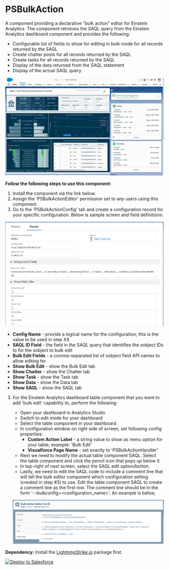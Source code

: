 # PSBulkAction
A component providing a declarative "bulk action" editor for Einstein Analytics. The component retrieves the SAQL query from the Einstein Analytics dashboard component and provides the following:
- Configurable list of fields to show for editing in bulk mode for all records returned by the SAQL
- Create chatter posts for all records returned by the SAQL
- Create tasks for all records returned by the SAQL
- Display of the data returned from the SAQL statement
- Display of the actual SAQL query.

![alt text](https://github.com/thedges/PSBulkAction/blob/master/PSBulkAction.gif "Demo Image")

<b>Follow the following steps to use this component:</b>
1. Install the component via the link below. 
2. Assign the 'PSBulkActionEditor' permission set to any users using this component.
3. Go to the 'PSBulkActionConfig' tab and create a configuration record for your specific configuration. Below is sample screen and field definitions:

  ![alt text](https://github.com/thedges/PSBulkAction/blob/master/PSBulkAction-Record.png "Record")

   * <b>Config Name</b> - provide a logical name for the configuration; this is the value to be used in step XX
   * <b>SAQL ID Field</b> - the field in the SAQL query that identifies the sobject IDs to for the sobject to bulk edit
   * <b>Bulk Edit Fields</b> - a comma-separated list of sobject field API names to allow editing for
   * <b>Show Bulk Edit</b> - show the Bulk Edit tab
   * <b>Show Chatter</b> - show the Chatter tab
   * <b>Show Task</b> - show the Task tab
   * <b>Show Data</b> - show the Data tab
   * <b>Show SAQL</b> - show the SAQL tab
   
3. For the Einstein Analytics dashboard table component that you want to add 'bulk edit' capability to, perform the following:
   - Open your dashboard in Analytics Studio
   - Switch to edit mode for your dashboard
   - Select the table component in your dashboard
   - In configuration window on right side of screen, set following config properties:
     - <b>Custom Action Label</b> - a string value to show as menu option for your table; example: 'Bulk Edit'
     - <b>Visualforce Page Name</b> - set exactly to 'PSBulkActionHandler'
   - Next we need to modify the actual table component SAQL. Select the table component and click the pencil icon that pops up below it.
   - In top-right of next screen, select the SAQL edit option/button.
   - Lastly, we need to edit the SAQL code to include a comment line that will tell the bulk editor component which configuration setting (created in step #3) to use.  Edit the table component SAQL to create a comment line as the first row. The comment line should be in the form 
   '--bulkconfig=<configuration_name>'. An example is below,
   
   ![alt text](https://github.com/thedges/PSBulkAction/blob/master/PSBulkAction-SAQL.png "SAQL")
   
     

<b>Dependency:</b> Install the [LightningStrike.io](https://github.com/thedges/Lightning-Strike) package first.

<a href="https://githubsfdeploy.herokuapp.com">
  <img alt="Deploy to Salesforce"
       src="https://raw.githubusercontent.com/afawcett/githubsfdeploy/master/deploy.png">
</a>


